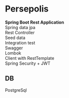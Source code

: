 # Persepolis
**Spring Boot Rest Application**\
Spring data jpa\
Rest Controller\
Seed data\
Integration test\
Swagger\
Lombok\
Client with RestTemplate\
Spring Security + JWT
## DB
PostgreSql
